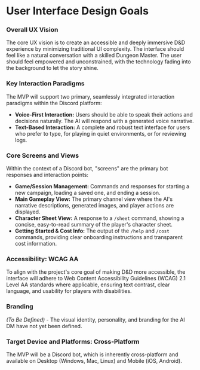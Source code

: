 # User Interface Design Goals

### Overall UX Vision
The core UX vision is to create an accessible and deeply immersive D&D experience by minimizing traditional UI complexity. The interface should feel like a natural conversation with a skilled Dungeon Master. The user should feel empowered and unconstrained, with the technology fading into the background to let the story shine.

### Key Interaction Paradigms
The MVP will support two primary, seamlessly integrated interaction paradigms within the Discord platform:
* **Voice-First Interaction:** Users should be able to speak their actions and decisions naturally. The AI will respond with a generated voice narrative.
* **Text-Based Interaction:** A complete and robust text interface for users who prefer to type, for playing in quiet environments, or for reviewing logs.

### Core Screens and Views
Within the context of a Discord bot, "screens" are the primary bot responses and interaction points:
* **Game/Session Management:** Commands and responses for starting a new campaign, loading a saved one, and ending a session.
* **Main Gameplay View:** The primary channel view where the AI's narrative descriptions, generated images, and player actions are displayed.
* **Character Sheet View:** A response to a `/sheet` command, showing a concise, easy-to-read summary of the player's character sheet.
* **Getting Started & Cost Info:** The output of the `/help` and `/cost` commands, providing clear onboarding instructions and transparent cost information.

### Accessibility: WCAG AA
To align with the project's core goal of making D&D more accessible, the interface will adhere to Web Content Accessibility Guidelines (WCAG) 2.1 Level AA standards where applicable, ensuring text contrast, clear language, and usability for players with disabilities.

### Branding
*(To Be Defined)* - The visual identity, personality, and branding for the AI DM have not yet been defined.

### Target Device and Platforms: Cross-Platform
The MVP will be a Discord bot, which is inherently cross-platform and available on Desktop (Windows, Mac, Linux) and Mobile (iOS, Android).
